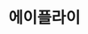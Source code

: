 ---
id: 23
title: 에이플라이
caption: 장기렌트/오토리스 비교견적 플랫폼
url: https://afly.co.kr/
category: Car
device: PC, Mobile
size: small
---